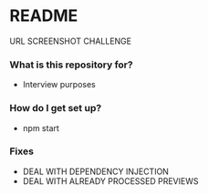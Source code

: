 # README #

URL SCREENSHOT CHALLENGE

### What is this repository for? ###

* Interview purposes

### How do I get set up? ###

* npm start

### Fixes ###

* DEAL WITH DEPENDENCY INJECTION
* DEAL WITH ALREADY PROCESSED PREVIEWS
